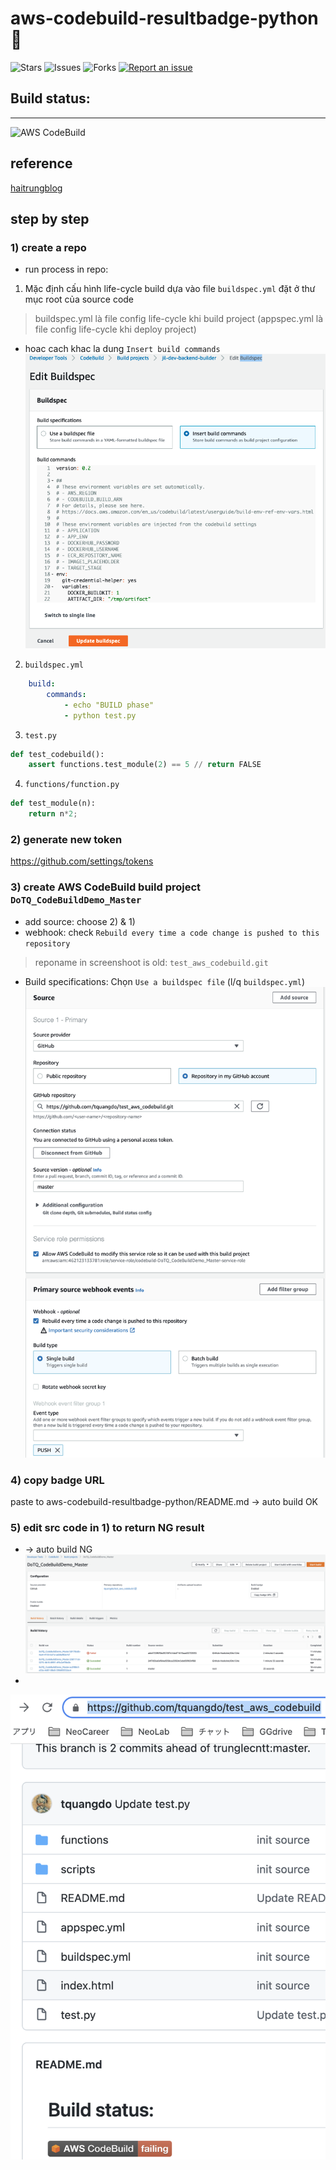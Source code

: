 # aws-codebuild-resultbadge-python 🐳

![Stars](https://img.shields.io/github/stars/tquangdo/aws-codebuild-resultbadge-python?color=f05340)
![Issues](https://img.shields.io/github/issues/tquangdo/aws-codebuild-resultbadge-python?color=f05340)
![Forks](https://img.shields.io/github/forks/tquangdo/aws-codebuild-resultbadge-python?color=f05340)
[![Report an issue](https://img.shields.io/badge/Support-Issues-green)](https://github.com/tquangdo/aws-codebuild-resultbadge-python/issues/new)

## Build status:
---
![AWS CodeBuild](https://codebuild.us-east-1.amazonaws.com/badges?uuid=eyJlbmNyeXB0ZWREYXRhIjoicFVrMUcvME5ueUhLbmNKZ0pzaTR1RGNxOEZIbFpES1NWZElDd1pGZWxRUGNLeHc3NTRQR052cnA4UCt1dUZ3ZnB0YWgvZnBybjJOSjhXRDQxYWtuZGpzPSIsIml2UGFyYW1ldGVyU3BlYyI6IkhCMExWMENWZDVqUlNVNGYiLCJtYXRlcmlhbFNldFNlcmlhbCI6MX0%3D&branch=master)

## reference
[haitrungblog](https://haitrung.net/ci-task-voi-github-va-aws-codebuild/)

## step by step
### 1) create a repo
+ run process in repo:
1. Mặc định cấu hình life-cycle build dựa vào file `buildspec.yml` đặt ở thư mục root của source code
> buildspec.yml là file config life-cycle khi build project (appspec.yml là file config life-cycle khi deploy project)
+ hoac cach khac la dung `Insert build commands`
![buildspec](screenshots/buildspec.png)
2. `buildspec.yml`
```yml
    build:
        commands:
            - echo "BUILD phase"
            - python test.py
```
3. `test.py`
```py
def test_codebuild():
    assert functions.test_module(2) == 5 // return FALSE
```
4. `functions/function.py`
```py
def test_module(n):
    return n*2; 
```

### 2) generate new token
https://github.com/settings/tokens 

### 3) create AWS CodeBuild build project `DoTQ_CodeBuildDemo_Master`
+ add source: choose 2) & 1)
+ webhook: check `Rebuild every time a code change is pushed to this repository`
> reponame in screenshoot is old: `test_aws_codebuild.git`
+ Build specifications: Chọn `Use a buildspec file` (l/q `buildspec.yml`)
![codebuild](screenshots/codebuild.png)

### 4) copy badge URL
paste to  aws-codebuild-resultbadge-python/README.md → auto build OK

### 5) edit src code in 1) to return NG result
+ → auto build NG
![codebuildng](screenshots/codebuildng.png)
+
![badgeng](screenshots/badgeng.png)
